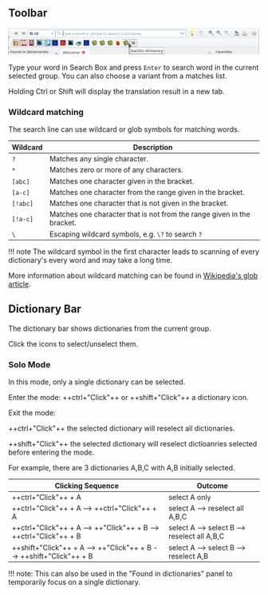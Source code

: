 ## Toolbar
![toolbar](img/toolbar.webp)

Type your word in Search Box and press `Enter` to search word in the current selected group. You can also choose a variant from a matches list.

Holding Ctrl or Shift will display the translation result in a new tab.

### Wildcard matching

The search line can use wildcard or glob symbols for matching words.

| Wildcard | Description                                                            |
|----------|------------------------------------------------------------------------|
| `?`      | Matches any single character.                                          |
| `*`      | Matches zero or more of any characters.                                |
| `[abc]`  | Matches one character given in the bracket.                            |
| `[a-c]`  | Matches one character from the range given in the bracket.             |
| `[!abc]` | Matches one character that is not given in the bracket.                |
| `[!a-c]` | Matches one character that is not from the range given in the bracket. |
| `\`      | Escaping wildcard symbols, e.g. `\?` to search `?`                     |

!!! note
    The wildcard symbol in the first character leads to scanning of every dictionary's every word and may take a long time.

More information about wildcard matching can be found in [Wikipedia's glob article](https://en.wikipedia.org/wiki/Glob_(programming)).

## Dictionary Bar

The dictionary bar shows dictionaries from the current group.

Click the icons to select/unselect them.

### Solo Mode

In this mode, only a single dictionary can be selected.

Enter the mode:
++ctrl+"Click"++ or ++shift+"Click"++ a dictionary icon.

Exit the mode:

++ctrl+"Click"++ the selected dictionary will reselect all dictionaries.

++shift+"Click"++ the selected dictionary will reselect dictioanries selected before entering the mode.

For example, there are 3 dictionaries A,B,C with A,B initially selected.

| Clicking Sequence                                                   | Outcome                                      |
|---------------------------------------------------------------------|----------------------------------------------|
| ++ctrl+"Click"++ + A                                                | select A only                                |
| ++ctrl+"Click"++ + A --> ++ctrl+"Click"++ + A                       | select A --> reselect all A,B,C              |
| ++ctrl+"Click"++ + A --> ++"Click"++ + B --> ++ctrl+"Click"++ + B   | select A --> select B --> reselect all A,B,C |
| ++shift+"Click"++ + A --> ++"Click"++ + B --> ++shift+"Click"++ + B | select A --> select B --> reselect A,B       |

!!! note:
This can also be used in the "Found in dictionaries" panel to temporarily focus on a single dictionary.
